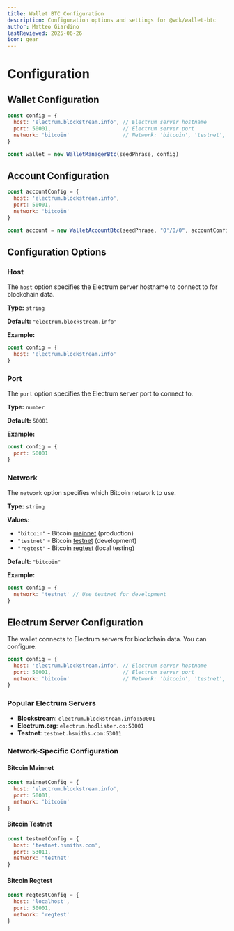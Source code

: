 ```yaml
---
title: Wallet BTC Configuration
description: Configuration options and settings for @wdk/wallet-btc
author: Matteo Giardino
lastReviewed: 2025-06-26
icon: gear
---
```


# Configuration

## Wallet Configuration

```javascript
const config = {
  host: 'electrum.blockstream.info', // Electrum server hostname
  port: 50001,                       // Electrum server port
  network: 'bitcoin'                 // Network: 'bitcoin', 'testnet', or 'regtest'
}

const wallet = new WalletManagerBtc(seedPhrase, config)
```

## Account Configuration

```javascript
const accountConfig = {
  host: 'electrum.blockstream.info',
  port: 50001,
  network: 'bitcoin'
}

const account = new WalletAccountBtc(seedPhrase, "0'/0/0", accountConfig)
```

## Configuration Options

### Host

The `host` option specifies the Electrum server hostname to connect to for blockchain data.

**Type:** `string`

**Default:** `"electrum.blockstream.info"`

**Example:**
```javascript
const config = {
  host: 'electrum.blockstream.info'
}
```

### Port

The `port` option specifies the Electrum server port to connect to.

**Type:** `number`

**Default:** `50001`

**Example:**
```javascript
const config = {
  port: 50001
}
```

### Network

The `network` option specifies which Bitcoin network to use.

**Type:** `string`

**Values:**
- `"bitcoin"` - Bitcoin [mainnet](../../../resources/concepts.md#mainnet) (production)
- `"testnet"` - Bitcoin [testnet](../../../resources/concepts.md#testnet) (development)
- `"regtest"` - Bitcoin [regtest](../../../resources/concepts.md#regtest) (local testing)

**Default:** `"bitcoin"`

**Example:**
```javascript
const config = {
  network: 'testnet' // Use testnet for development
}
```

## Electrum Server Configuration

The wallet connects to Electrum servers for blockchain data. You can configure:

```javascript
const config = {
  host: 'electrum.blockstream.info', // Electrum server hostname
  port: 50001,                       // Electrum server port
  network: 'bitcoin'                 // Network: 'bitcoin', 'testnet', or 'regtest'
}
```

### Popular Electrum Servers

- **Blockstream**: `electrum.blockstream.info:50001`
- **Electrum.org**: `electrum.hodlister.co:50001`
- **Testnet**: `testnet.hsmiths.com:53011`

### Network-Specific Configuration

#### Bitcoin Mainnet

```javascript
const mainnetConfig = {
  host: 'electrum.blockstream.info',
  port: 50001,
  network: 'bitcoin'
}
```

#### Bitcoin Testnet

```javascript
const testnetConfig = {
  host: 'testnet.hsmiths.com',
  port: 53011,
  network: 'testnet'
}
```

#### Bitcoin Regtest

```javascript
const regtestConfig = {
  host: 'localhost',
  port: 50001,
  network: 'regtest'
}
``` 